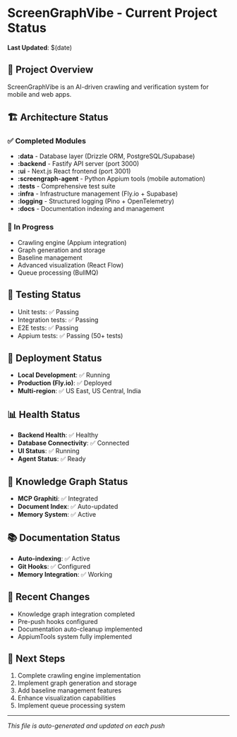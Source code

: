 # ScreenGraphVibe - Current Project Status

**Last Updated**: $(date)

## 🎯 Project Overview
ScreenGraphVibe is an AI-driven crawling and verification system for mobile and web apps.

## 🏗️ Architecture Status

### ✅ Completed Modules
- **:data** - Database layer (Drizzle ORM, PostgreSQL/Supabase)
- **:backend** - Fastify API server (port 3000)
- **:ui** - Next.js React frontend (port 3001)
- **:screengraph-agent** - Python Appium tools (mobile automation)
- **:tests** - Comprehensive test suite
- **:infra** - Infrastructure management (Fly.io + Supabase)
- **:logging** - Structured logging (Pino + OpenTelemetry)
- **:docs** - Documentation indexing and management

### 🔄 In Progress
- Crawling engine (Appium integration)
- Graph generation and storage
- Baseline management
- Advanced visualization (React Flow)
- Queue processing (BullMQ)

## 🧪 Testing Status
- Unit tests: ✅ Passing
- Integration tests: ✅ Passing
- E2E tests: ✅ Passing
- Appium tests: ✅ Passing (50+ tests)

## 🚀 Deployment Status
- **Local Development**: ✅ Running
- **Production (Fly.io)**: ✅ Deployed
- **Multi-region**: ✅ US East, US Central, India

## 📊 Health Status
- **Backend Health**: ✅ Healthy
- **Database Connectivity**: ✅ Connected
- **UI Status**: ✅ Running
- **Agent Status**: ✅ Ready

## 🧠 Knowledge Graph Status
- **MCP Graphiti**: ✅ Integrated
- **Document Index**: ✅ Auto-updated
- **Memory System**: ✅ Active

## 📚 Documentation Status
- **Auto-indexing**: ✅ Active
- **Git Hooks**: ✅ Configured
- **Memory Integration**: ✅ Working

## 🔧 Recent Changes
- Knowledge graph integration completed
- Pre-push hooks configured
- Documentation auto-cleanup implemented
- AppiumTools system fully implemented

## 🎯 Next Steps
1. Complete crawling engine implementation
2. Implement graph generation and storage
3. Add baseline management features
4. Enhance visualization capabilities
5. Implement queue processing system

---
*This file is auto-generated and updated on each push*
